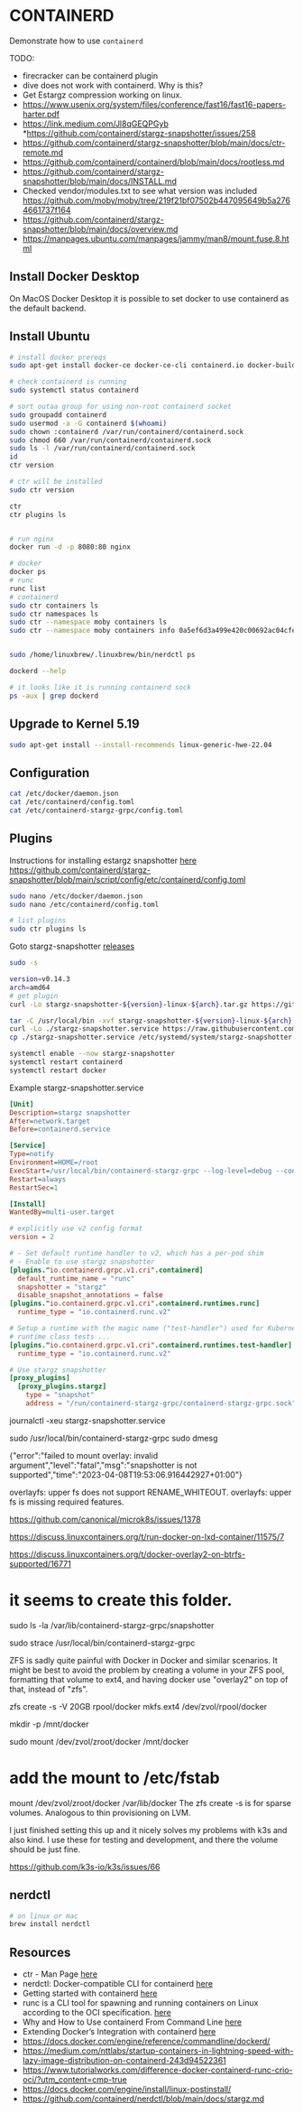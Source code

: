 # CONTAINERD

Demonstrate how to use `containerd`  

TODO:

* firecracker can be containerd plugin
* dive does not work with containerd.  Why is this?
* Get Estargz compression working on linux.
* https://www.usenix.org/system/files/conference/fast16/fast16-papers-harter.pdf 
* https://link.medium.com/Jl8qGEQPGyb 
*https://github.com/containerd/stargz-snapshotter/issues/258 
* https://github.com/containerd/stargz-snapshotter/blob/main/docs/ctr-remote.md 
* https://github.com/containerd/containerd/blob/main/docs/rootless.md
* https://github.com/containerd/stargz-snapshotter/blob/main/docs/INSTALL.md
* Checked vendor/modules.txt to see what version was included https://github.com/moby/moby/tree/219f21bf07502b447095649b5a2764661737f164
* https://github.com/containerd/stargz-snapshotter/blob/main/docs/overview.md
* https://manpages.ubuntu.com/manpages/jammy/man8/mount.fuse.8.html

## Install Docker Desktop

On MacOS Docker Desktop it is possible to set docker to use containerd as the default backend.  

## Install Ubuntu

```sh
# install docker prereqs
sudo apt-get install docker-ce docker-ce-cli containerd.io docker-buildx-plugin docker-compose-plugin

# check containerd is running
sudo systemctl status containerd

# sort outaa group for using non-root containerd socket
sudo groupadd containerd
sudo usermod -a -G containerd $(whoami)
sudo chown :containerd /var/run/containerd/containerd.sock
sudo chmod 660 /var/run/containerd/containerd.sock
sudo ls -l /var/run/containerd/containerd.sock
id
ctr version

# ctr will be installed
sudo ctr version     

ctr 
ctr plugins ls


# run nginx
docker run -d -p 8080:80 nginx  

# docker
docker ps
# runc
runc list
# containerd
sudo ctr containers ls   
sudo ctr namespaces ls   
sudo ctr --namespace moby containers ls 
sudo ctr --namespace moby containers info 0a5ef6d3a499e420c00692ac04cfe84fbc5f1d96ebde8bf4765c0f5f3c9088dd


sudo /home/linuxbrew/.linuxbrew/bin/nerdctl ps 

dockerd --help

# it looks like it is running containerd sock
ps -aux | grep dockerd          
```

## Upgrade to Kernel 5.19

```sh
sudo apt-get install --install-recommends linux-generic-hwe-22.04 
```

## Configuration

```sh
cat /etc/docker/daemon.json
cat /etc/containerd/config.toml  
cat /etc/containerd-stargz-grpc/config.toml 
```

## Plugins

Instructions for installing estargz snapshotter [here](https://github.com/containerd/stargz-snapshotter/blob/main/docs/INSTALL.md)  
https://github.com/containerd/stargz-snapshotter/blob/main/script/config/etc/containerd/config.toml

```sh
sudo nano /etc/docker/daemon.json
sudo nano /etc/containerd/config.toml  

# list plugins
sudo ctr plugins ls  
```

Goto stargz-snapshotter [releases](https://github.com/containerd/stargz-snapshotter/releases)  

```sh
sudo -s 

version=v0.14.3
arch=amd64
# get plugin
curl -Lo stargz-snapshotter-${version}-linux-${arch}.tar.gz https://github.com/containerd/stargz-snapshotter/releases/download/${version}/stargz-snapshotter-${version}-linux-${arch}.tar.gz

tar -C /usr/local/bin -xvf stargz-snapshotter-${version}-linux-${arch}.tar.gz containerd-stargz-grpc ctr-remote
curl -Lo ./stargz-snapshotter.service https://raw.githubusercontent.com/containerd/stargz-snapshotter/$version/script/config/etc/systemd/system/stargz-snapshotter.service
cp ./stargz-snapshotter.service /etc/systemd/system/stargz-snapshotter.service 

systemctl enable --now stargz-snapshotter
systemctl restart containerd
systemctl restart docker
```

Example stargz-snapshotter.service

```ini
[Unit]
Description=stargz snapshotter
After=network.target
Before=containerd.service

[Service]
Type=notify
Environment=HOME=/root
ExecStart=/usr/local/bin/containerd-stargz-grpc --log-level=debug --config=/etc/containerd-stargz-grpc/config.toml
Restart=always
RestartSec=1

[Install]
WantedBy=multi-user.target
```

```toml
# explicitly use v2 config format
version = 2

# - Set default runtime handler to v2, which has a per-pod shim
# - Enable to use stargz snapshotter
[plugins."io.containerd.grpc.v1.cri".containerd]
  default_runtime_name = "runc"
  snapshotter = "stargz"
  disable_snapshot_annotations = false
[plugins."io.containerd.grpc.v1.cri".containerd.runtimes.runc]
  runtime_type = "io.containerd.runc.v2"

# Setup a runtime with the magic name ("test-handler") used for Kubernetes
# runtime class tests ...
[plugins."io.containerd.grpc.v1.cri".containerd.runtimes.test-handler]
  runtime_type = "io.containerd.runc.v2"

# Use stargz snapshotter
[proxy_plugins]
  [proxy_plugins.stargz]
    type = "snapshot"
    address = "/run/containerd-stargz-grpc/containerd-stargz-grpc.sock"
```

journalctl -xeu stargz-snapshotter.service   

sudo /usr/local/bin/containerd-stargz-grpc
sudo dmesg

{"error":"failed to mount overlay: invalid argument","level":"fatal","msg":"snapshotter is not supported","time":"2023-04-08T19:53:06.916442927+01:00"}

overlayfs: upper fs does not support RENAME_WHITEOUT.
overlayfs: upper fs is missing required features.




https://github.com/canonical/microk8s/issues/1378

https://discuss.linuxcontainers.org/t/run-docker-on-lxd-container/11575/7

https://discuss.linuxcontainers.org/t/docker-overlay2-on-btrfs-supported/16771



# it seems to create this folder.
sudo ls -la /var/lib/containerd-stargz-grpc/snapshotter    

sudo strace /usr/local/bin/containerd-stargz-grpc   

ZFS is sadly quite painful with Docker in Docker and similar scenarios. It might be best to avoid the problem by creating a volume in your ZFS pool, formatting that volume to ext4, and having docker use "overlay2" on top of that, instead of "zfs".

zfs create -s -V 20GB rpool/docker
mkfs.ext4 /dev/zvol/rpool/docker

mkdir -p /mnt/docker      

sudo mount /dev/zvol/zroot/docker /mnt/docker   


# add the mount to /etc/fstab
mount /dev/zvol/zroot/docker /var/lib/docker
The zfs create -s is for sparse volumes. Analogous to thin provisioning on LVM.

I just finished setting this up and it nicely solves my problems with k3s and also kind. I use these for testing and development, and there the volume should be just fine.

https://github.com/k3s-io/k3s/issues/66



## nerdctl

```sh
# on linux or mac
brew install nerdctl
```

## Resources

* ctr - Man Page [here](https://www.mankier.com/8/ctr)
* nerdctl: Docker-compatible CLI for containerd [here](https://github.com/containerd/nerdctl)  
* Getting started with containerd [here](https://github.com/containerd/containerd/blob/main/docs/getting-started.md)
* runc is a CLI tool for spawning and running containers on Linux according to the OCI specification. [here](https://github.com/opencontainers/runc)  
* Why and How to Use containerd From Command Line [here](https://iximiuz.com/en/posts/containerd-command-line-clients/)
* Extending Docker’s Integration with containerd [here](https://www.docker.com/blog/extending-docker-integration-with-containerd/)
* https://docs.docker.com/engine/reference/commandline/dockerd/
* https://medium.com/nttlabs/startup-containers-in-lightning-speed-with-lazy-image-distribution-on-containerd-243d94522361
* https://www.tutorialworks.com/difference-docker-containerd-runc-crio-oci/?utm_content=cmp-true
* https://docs.docker.com/engine/install/linux-postinstall/
* https://github.com/containerd/nerdctl/blob/main/docs/stargz.md
